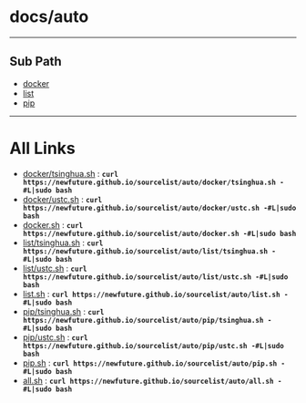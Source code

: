 
# docs/auto
---

## Sub Path

* [docker](docker/)
* [list](list/)
* [pip](pip/)

---

# All Links

* [docker/tsinghua.sh](docker/tsinghua.sh) : **`curl https://newfuture.github.io/sourcelist/auto/docker/tsinghua.sh -#L|sudo bash`** 
* [docker/ustc.sh](docker/ustc.sh) : **`curl https://newfuture.github.io/sourcelist/auto/docker/ustc.sh -#L|sudo bash`** 
* [docker.sh](docker.sh) : **`curl https://newfuture.github.io/sourcelist/auto/docker.sh -#L|sudo bash`** 
* [list/tsinghua.sh](list/tsinghua.sh) : **`curl https://newfuture.github.io/sourcelist/auto/list/tsinghua.sh -#L|sudo bash`** 
* [list/ustc.sh](list/ustc.sh) : **`curl https://newfuture.github.io/sourcelist/auto/list/ustc.sh -#L|sudo bash`** 
* [list.sh](list.sh) : **`curl https://newfuture.github.io/sourcelist/auto/list.sh -#L|sudo bash`** 
* [pip/tsinghua.sh](pip/tsinghua.sh) : **`curl https://newfuture.github.io/sourcelist/auto/pip/tsinghua.sh -#L|sudo bash`** 
* [pip/ustc.sh](pip/ustc.sh) : **`curl https://newfuture.github.io/sourcelist/auto/pip/ustc.sh -#L|sudo bash`** 
* [pip.sh](pip.sh) : **`curl https://newfuture.github.io/sourcelist/auto/pip.sh -#L|sudo bash`** 
* [all.sh](all.sh) : **`curl https://newfuture.github.io/sourcelist/auto/all.sh -#L|sudo bash`** 
